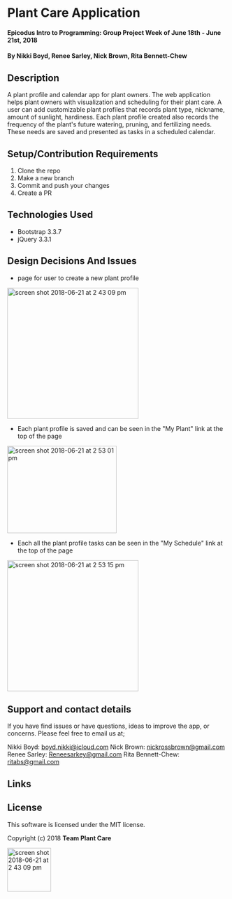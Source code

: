 # Plant Care Application

#### Epicodus Intro to Programming: Group Project Week of June 18th - June 21st, 2018

#### By Nikki Boyd, Renee Sarley, Nick Brown, Rita Bennett-Chew

## Description
A plant profile and calendar app for plant owners. The web application helps plant owners with visualization and scheduling for their plant care. A user can add customizable plant profiles that records plant type, nickname, amount of sunlight, hardiness. Each plant profile created also records the frequency of the plant's future watering, pruning, and fertilizing needs. These needs are saved and presented as tasks in a scheduled calendar. 


## Setup/Contribution Requirements

1. Clone the repo
1. Make a new branch
1. Commit and push your changes
1. Create a PR

## Technologies Used

* Bootstrap 3.3.7
* jQuery 3.3.1

## Design Decisions And Issues
* page for user to create a new plant profile
<img width="300" height="300" alt="screen shot 2018-06-21 at 2 43 09 pm" src="https://user-images.githubusercontent.com/39496805/41747154-d0684d68-7561-11e8-8e43-ce332be0be73.png">

* Each plant profile is saved and can be seen in the "My Plant" link at  the top of the page
<img width="250" height="200"  alt="screen shot 2018-06-21 at 2 53 01 pm" src="https://user-images.githubusercontent.com/39496805/41747505-10b5c9bc-7563-11e8-8c58-d6631871c938.png">

* Each all the plant profile tasks can be seen in the "My Schedule" link at  the top of the page
<img width="300" height="300" alt="screen shot 2018-06-21 at 2 53 15 pm" src="https://user-images.githubusercontent.com/39496805/41747551-34032bda-7563-11e8-8b67-9a5100d8fa9f.png">



## Support and contact details

If you have find issues or have questions, ideas to improve the app, or concerns.  Please feel free to email us at;

 Nikki Boyd: boyd.nikki@icloud.com
 Nick Brown: nickrossbrown@gmail.com
 Renee Sarley: Reneesarkey@gmail.com
 Rita Bennett-Chew: ritabs@gmail.com
 

## Links


## License

This software is licensed under the MIT license.

Copyright (c) 2018 **Team Plant Care**

<img align="left" width="100" height="100" alt="screen shot 2018-06-21 at 2 43 09 pm" src="https://user-images.githubusercontent.com/39496805/41747154-d0684d68-7561-11e8-8e43-ce332be0be73.png">

